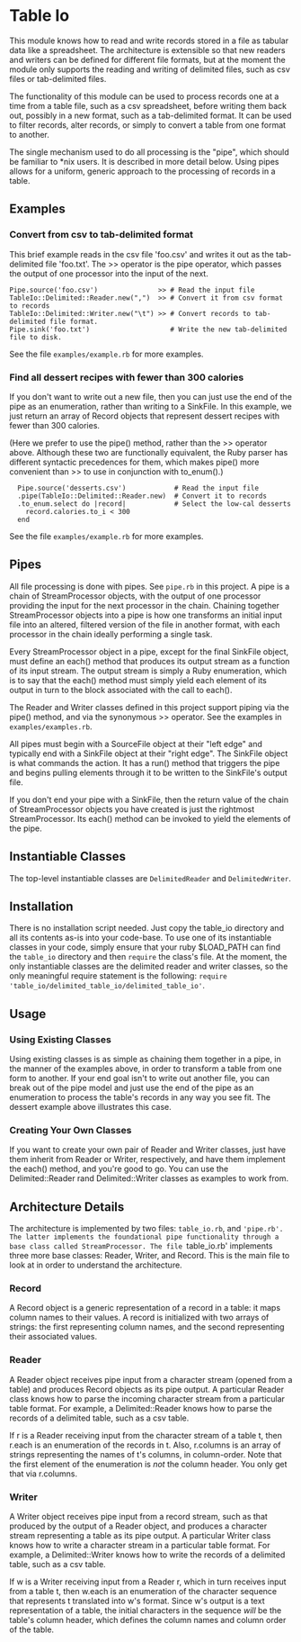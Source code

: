# Table Io
This module knows how to read and write records stored in a file as tabular data like a spreadsheet.
The architecture is extensible so that new readers and writers can be defined for different file formats,
but at the moment the module only supports the reading and writing of delimited files, such as csv files
or tab-delimited files.

The functionality of this module can be used to process records one at a time from a table file,
such as a csv spreadsheet, before writing them back out, possibly in a new format, such as a tab-delimited
format. It can be used to filter records, alter records, or simply to convert a table from
one format to another.

The single mechanism used to do all processing is the "pipe", which should be familiar to *nix users. It is
described in more detail below. Using pipes allows for a uniform, generic approach to the processing of
records in a table.

## Examples
### Convert from csv to tab-delimited format
This brief example reads in the csv file 'foo.csv' and writes it out as the tab-delimited file
'foo.txt'. The >> operator is the pipe operator, which passes the output of one processor into
the input of the next.

    Pipe.source('foo.csv')               >> # Read the input file
    TableIo::Delimited::Reader.new(",")  >> # Convert it from csv format to records
    TableIo::Delimited::Writer.new("\t") >> # Convert records to tab-delimited file format.
    Pipe.sink('foo.txt')                    # Write the new tab-delimited file to disk.

See the file `examples/example.rb` for more examples.

### Find all dessert recipes with fewer than 300 calories
If you don't want to write out a new file, then you can just use the end of the pipe as an enumeration,
rather than writing to a SinkFile. In this example, we just return an array of Record objects that
represent dessert recipes with fewer than 300 calories.

(Here we prefer to use the pipe() method,
rather than the >> operator above. Although these two are functionally equivalent, the Ruby
parser has different syntactic precedences for them, which makes pipe() more convenient than >> to use in conjunction with to_enum().)

      Pipe.source('desserts.csv')            # Read the input file
      .pipe(TableIo::Delimited::Reader.new)  # Convert it to records
      .to_enum.select do |record|            # Select the low-cal desserts
        record.calories.to_i < 300
      end

See the file `examples/example.rb` for more examples.


## Pipes
All file processing is done with pipes. See `pipe.rb` in this project.
A pipe is a chain of StreamProcessor objects, with the output of one processor
providing the input for the next processor in the chain.
Chaining together StreamProcessor objects into a pipe is how one transforms
an initial input file into an altered, filtered version of the file in another format, with each processor
in the chain ideally performing a single task.

Every StreamProcessor object in a pipe, except for the final SinkFile object, must define an each() method
that produces its output stream as a function of its input stream. The output stream is simply a Ruby enumeration,
which is to say that the each() method must simply yield each element of its output in turn to the block associated
with the call to each().

The Reader and Writer classes defined in this project support piping via the pipe() method,
and via the synonymous >> operator.
See the examples in `examples/examples.rb`.

All pipes must begin with a SourceFile object at their "left edge" and typically end with a SinkFile object
at their "right edge". The SinkFile object is what commands the action. It has a run() method that
triggers the pipe and begins pulling elements through it to be written to the SinkFile's output file.

If you don't end your pipe with a SinkFile, then the return value of the chain of StreamProcessor objects
you have created is just the rightmost StreamProcessor. Its each() method can be invoked to yield the
elements of the pipe.



## Instantiable Classes
The top-level instantiable classes are `DelimitedReader` and `DelimitedWriter`.


## Installation
There is no installation script needed. Just copy the table_io directory and all its contents as-is
into your code-base. To use one of its instantiable classes in your code, simply ensure that your ruby $LOAD_PATH
can find the `table_io` directory and then `require` the class's file. At the moment, the only instantiable
classes are the delimited reader and writer classes, so the only meaningful require statement
is the following: `require 'table_io/delimited_table_io/delimited_table_io'`.


## Usage
### Using Existing Classes
Using existing classes is as simple as chaining them together in a pipe, in the manner of the examples above,
in order to transform a table from one form to another. If your end goal isn't to write out another file,
you can break out of the pipe model and just use the end of the pipe as an enumeration to process the
table's records in any way you see fit. The dessert example above illustrates this case.

### Creating Your Own Classes
If you want to create your own pair of Reader and Writer classes, just have them inherit from Reader
or Writer, respectively, and have them implement the each() method, and you're good to go. You can
use the Delimited::Reader rand Delimited::Writer classes as examples to work from.


## Architecture Details
The architecture is implemented by two files: `table_io.rb`, and `'pipe.rb'. The latter implements
the foundational pipe functionality through a base class called StreamProcessor. The file `table_io.rb'
implements three more base classes: Reader, Writer, and Record. This is the main file to look at
in order to understand the architecture.

### Record
A Record object is a generic representation of a record in a table: it maps column names to their values.
A record is initialized with two arrays of strings: the first representing column names, and the second representing
their associated values.

### Reader
A Reader object receives pipe input from a character stream (opened from a table) and produces
Record objects as its pipe output. A particular Reader class knows how
to parse the incoming character stream from a particular table format. For example, a Delimited::Reader knows
how to parse the records of a delimited table, such as a csv table.

If r is a Reader receiving input from the character stream of a table t,
then r.each is an enumeration of the records in t.
Also, r.columns is an array of strings representing the names of t's columns, in column-order.
Note that the first element of the enumeration is *not* the column header.
You only get that via r.columns.

### Writer
A Writer object receives pipe input from a record stream, such as that produced by the output
of a Reader object, and produces a character stream representing a table as its pipe output.
A particular Writer class knows how to write a character stream in a particular table format.
For example, a Delimited::Writer knows how to write the records of a delimited table, such as a csv table.

If w is a Writer receiving input from a Reader r, which in turn receives input from a table t,
then w.each is an enumeration of the character sequence that represents t translated into w's format.
   Since w's output is a text representation of a table, the initial characters in the sequence *will*
be the table's column header, which defines the column names and column order of the table.

